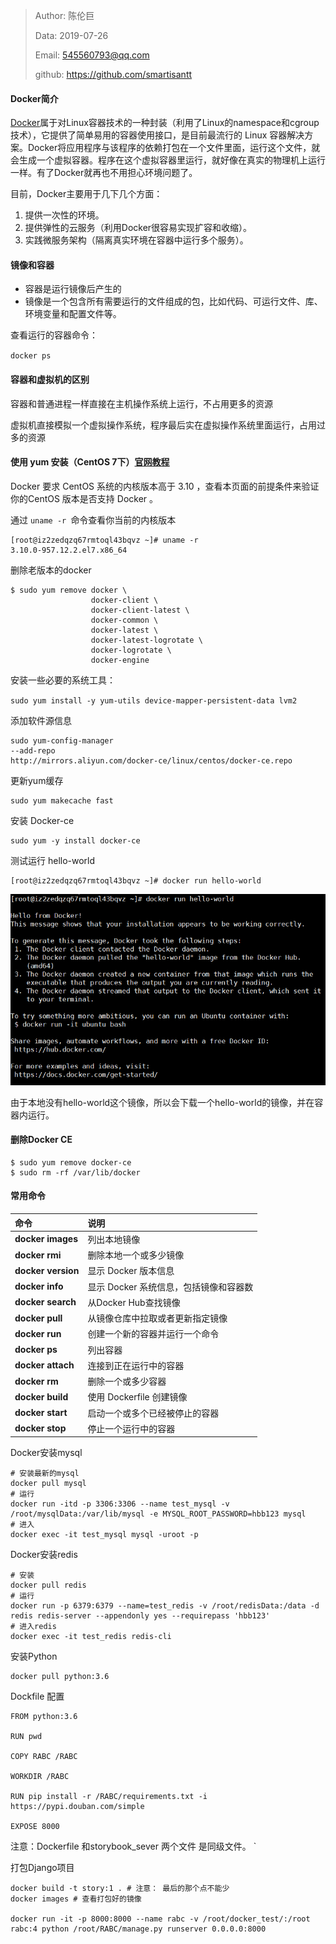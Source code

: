  > Author: 陈伦巨
 >
 > Data: 2019-07-26
 >
 > Email: 545560793@qq.com
 >
 > github: https://github.com/smartisantt



#### Docker简介

[Docker](https://docs.docker.com/)属于对Linux容器技术的一种封装（利用了Linux的namespace和cgroup技术），它提供了简单易用的容器使用接口，是目前最流行的 Linux 容器解决方案。Docker将应用程序与该程序的依赖打包在一个文件里面，运行这个文件，就会生成一个虚拟容器。程序在这个虚拟容器里运行，就好像在真实的物理机上运行一样。有了Docker就再也不用担心环境问题了。

目前，Docker主要用于几下几个方面：

1. 提供一次性的环境。
2. 提供弹性的云服务（利用Docker很容易实现扩容和收缩）。
3. 实践微服务架构（隔离真实环境在容器中运行多个服务）。



#### 镜像和容器

- 容器是运行镜像后产生的
- 镜像是一个包含所有需要运行的文件组成的包，比如代码、可运行文件、库、环境变量和配置文件等。

查看运行的容器命令：

`docker ps`

#### 容器和虚拟机的区别

容器和普通进程一样直接在主机操作系统上运行，不占用更多的资源

虚拟机直接模拟一个虚拟操作系统，程序最后实在虚拟操作系统里面运行，占用过多的资源





#### 使用 yum 安装（CentOS 7下）[官网教程](https://docs.docker.com/install/linux/docker-ce/centos/)

Docker 要求 CentOS 系统的内核版本高于 3.10 ，查看本页面的前提条件来验证你的CentOS 版本是否支持 Docker 。

通过 `uname -r `命令查看你当前的内核版本

```
[root@iz2zedqzq67rmtoql43bqvz ~]# uname -r
3.10.0-957.12.2.el7.x86_64
```

删除老版本的docker

```
$ sudo yum remove docker \
                  docker-client \
                  docker-client-latest \
                  docker-common \
                  docker-latest \
                  docker-latest-logrotate \
                  docker-logrotate \
                  docker-engine
```



安装一些必要的系统工具：

`sudo yum install -y yum-utils device-mapper-persistent-data lvm2`

添加软件源信息

```
sudo yum-config-manager 
--add-repo 
http://mirrors.aliyun.com/docker-ce/linux/centos/docker-ce.repo
```

更新yum缓存

```
sudo yum makecache fast
```

安装 Docker-ce

```
sudo yum -y install docker-ce
```

测试运行 hello-world

```
[root@iz2zedqzq67rmtoql43bqvz ~]# docker run hello-world
```

![测试运行 hello-world](https://github.com/smartisantt/Python-100days/blob/master/docker/res/docker_hello_world.png?raw=true)

由于本地没有hello-world这个镜像，所以会下载一个hello-world的镜像，并在容器内运行。



#### 删除Docker CE

```
$ sudo yum remove docker-ce
$ sudo rm -rf /var/lib/docker
```





#### 常用命令

| 命令               | 说明                                   |
| :----------------- | :------------------------------------- |
| **docker images**  | 列出本地镜像                           |
| **docker rmi**     | 删除本地一个或多少镜像                 |
| **docker version** | 显示 Docker 版本信息                   |
| **docker info**    | 显示 Docker 系统信息，包括镜像和容器数 |
| **docker search**  | 从Docker Hub查找镜像                   |
| **docker pull**    | 从镜像仓库中拉取或者更新指定镜像       |
| **docker run**     | 创建一个新的容器并运行一个命令         |
| **docker ps**      | 列出容器                               |
| **docker attach**  | 连接到正在运行中的容器                 |
| **docker rm**      | 删除一个或多少容器                     |
| **docker build**   | 使用 Dockerfile 创建镜像               |
| **docker start**   | 启动一个或多个已经被停止的容器         |
| **docker stop**    | 停止一个运行中的容器                   |



Docker安装mysql

```
# 安装最新的mysql
docker pull mysql
# 运行
docker run -itd -p 3306:3306 --name test_mysql -v /root/mysqlData:/var/lib/mysql -e MYSQL_ROOT_PASSWORD=hbb123 mysql
# 进入
docker exec -it test_mysql mysql -uroot -p
```

Docker安装redis

```
# 安装
docker pull redis
# 运行
docker run -p 6379:6379 --name=test_redis -v /root/redisData:/data -d redis redis-server --appendonly yes --requirepass 'hbb123'
# 进入redis
docker exec -it test_redis redis-cli
```

安装Python

 ```
docker pull python:3.6
 ```



Dockfile 配置

```
FROM python:3.6

RUN pwd

COPY RABC /RABC

WORKDIR /RABC

RUN pip install -r /RABC/requirements.txt -i https://pypi.douban.com/simple

EXPOSE 8000
```

注意：Dockerfile  和storybook_sever  两个文件 是同级文件。                                                                                                          `



打包Django项目

```
docker build -t story:1 . # 注意： 最后的那个点不能少
docker images # 查看打包好的镜像

docker run -it -p 8000:8000 --name rabc -v /root/docker_test/:/root rabc:4 python /root/RABC/manage.py runserver 0.0.0.0:8000

```



